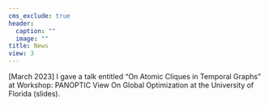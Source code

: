 ```yaml
---
cms_exclude: true
header:
  caption: ""
  image: ""
title: News
view: 3
---
```

[March 2023] I gave a talk entitled “On Atomic Cliques in Temporal Graphs” at Workshop: PANOPTIC View On Global Optimization at the University of Florida (slides).
